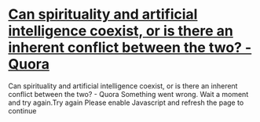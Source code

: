 # [Can spirituality and artificial intelligence coexist, or is there an inherent conflict between the two? - Quora](https://www.quora.com/Can-spirituality-and-artificial-intelligence-coexist-or-is-there-an-inherent-conflict-between-the-two)

Can spirituality and artificial intelligence coexist, or is there an inherent conflict between the two? - Quora Something went wrong. Wait a moment and try again.Try again Please enable Javascript and refresh the page to continue